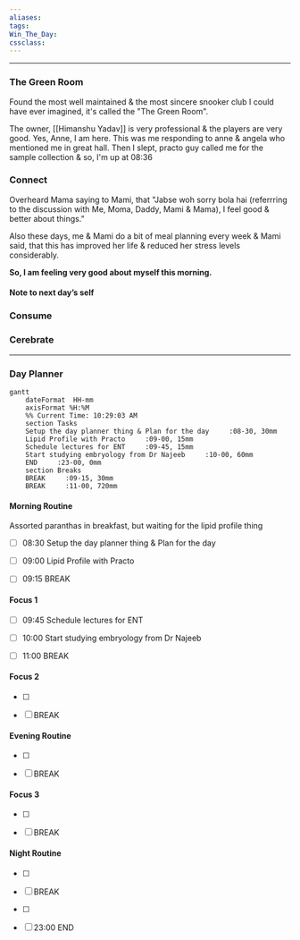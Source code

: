 ```yaml
---
aliases:  
tags:
Win_The_Day:  
cssclass:
---
```

---
### The Green Room
Found the most well maintained & the most sincere snooker club I could have ever imagined, it's called the "The Green Room".

The owner, [[Himanshu Yadav]] is very professional & the players are very good.
Yes, Anne, I am here. This was me responding to anne & angela who mentioned me in great hall. Then I slept, practo guy called me for the sample collection & so, I'm up at 08:36

### Connect 
Overheard Mama saying to Mami, that "Jabse woh sorry bola hai (referrring to the discussion with Me, Moma, Daddy, Mami & Mama), I feel good & better about things."

Also these days, me & Mami do a bit of meal planning every week & Mami said, that this has improved her life & reduced her stress levels considerably.

**So, I am feeling very good about myself this morning.**
#### Note to next day’s self
### Consume
### Cerebrate

--- 
### Day Planner
```mermaid
gantt
    dateFormat  HH-mm
    axisFormat %H:%M
    %% Current Time: 10:29:03 AM
    section Tasks
    Setup the day planner thing & Plan for the day     :08-30, 30mm
    Lipid Profile with Practo     :09-00, 15mm
    Schedule lectures for ENT     :09-45, 15mm
    Start studying embryology from Dr Najeeb     :10-00, 60mm
    END     :23-00, 0mm
    section Breaks
    BREAK     :09-15, 30mm
    BREAK     :11-00, 720mm
```

#### Morning Routine
Assorted paranthas in breakfast, but waiting for the lipid profile thing
- [ ] 08:30 Setup the day planner thing & Plan for the day
- [ ] 09:00 Lipid Profile with Practo
- [ ] 09:15 BREAK
  

#### Focus 1
- [ ] 09:45 Schedule lectures for ENT
- [ ] 10:00 Start studying embryology from Dr Najeeb
- [ ] 11:00 BREAK


#### Focus 2
- [ ] 
- [ ] BREAK


#### Evening Routine
- [ ] 
- [ ] BREAK


#### Focus 3
- [ ] 
- [ ] BREAK


#### Night Routine
- [ ] 
- [ ] BREAK
- [ ] 
- [ ] 23:00 END



